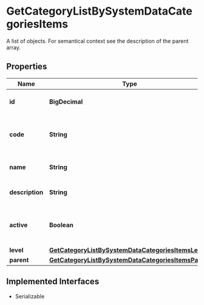 

# GetCategoryListBySystemDataCategoriesItems

A list of objects. For semantical context see the description of the parent array.

## Properties

Name | Type | Description | Notes
------------ | ------------- | ------------- | -------------
**id** | **BigDecimal** | Identifier of the category. |  [optional]
**code** | **String** | Code commonly used for this category. |  [optional]
**name** | **String** | Name of the category. |  [optional]
**description** | **String** | Description of the category. |  [optional]
**active** | **Boolean** | Indicates whether this category is active. |  [optional]
**level** | [**GetCategoryListBySystemDataCategoriesItemsLevel**](GetCategoryListBySystemDataCategoriesItemsLevel.md) |  |  [optional]
**parent** | [**GetCategoryListBySystemDataCategoriesItemsParent**](GetCategoryListBySystemDataCategoriesItemsParent.md) |  |  [optional]


## Implemented Interfaces

* Serializable


